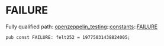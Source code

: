 # FAILURE

Fully qualified path: [openzeppelin_testing](./openzeppelin_testing.md)::[constants](./openzeppelin_testing-constants.md)::[FAILURE](./openzeppelin_testing-constants-FAILURE.md)

<pre><code class="language-cairo">pub const FAILURE: felt252 = 19775031438824005;</code></pre>

